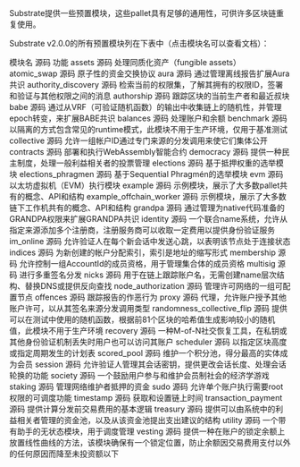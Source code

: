 Substrate提供一些预置模块，这些pallet具有足够的通用性，可供许多区块链重复使用。



Substrate v2.0.0的所有预置模块列在下表中（点击模块名可以查看文档）：

模块名	源码	功能
assets	源码	处理同质化资产（fungible assets）
atomic_swap	源码	原子性的资金交换协议
aura	源码	通过管理离线报告扩展Aura共识
authority_discovery	源码	检索当前的权限集，了解其拥有的权限ID，签署和验证与其他权限之间的消息
authorship	源码	跟踪区块的当前生产者和最近叔块
babe	源码	通过从VRF（可验证随机函数）的输出中收集链上的随机性，并管理epoch转变，来扩展BABE共识
balances	源码	处理账户和余额
benchmark	源码	以隔离的方式包含常见的runtime模式，此模块不用于生产环境，仅用于基准测试
collective	源码	允许一组帐户ID通过专门来源的分发调用来使它们集体公开
contracts	源码	部署和执行WebAssembly智能合约
democracy	源码	提供一种民主制度，处理一般利益相关者的投票管理
elections	源码	基于抵押权重的选举模块
elections_phragmen	源码	基于Sequential Phragmén的选举模块
evm	源码	以太坊虚拟机（EVM）执行模块
example	源码	示例模块，展示了大多数pallet共有的概念、API和结构
example_offchain_worker	源码	示例模块，展示了大多数链下工作机共有的概念、API和结构
grandpa	源码	通过管理为native代码准备的GRANDPA权限来扩展GRANDPA共识
identity	源码	一个联合name系统，允许从指定来源添加多个注册商，注册服务商可以收取一定费用以提供身份验证服务
im_online	源码	允许验证人在每个新会话中发送心跳，以表明该节点处于连接状态
indices	源码	为新创建的帐户分配索引，索引是地址的缩写形式
membership	源码	允许控制一组AccountId的成员资格，用于管理集合体的成员资格
multisig	源码	进行多重签名分发
nicks	源码	用于在链上跟踪账户名，无需创建name层次结构、替换DNS或提供反向查找
node_authorization	源码	管理许可网络的一组可配置节点
offences	源码	跟踪报告的作恶行为
proxy	源码	代理，允许账户授予其他账户许可，以从其签名来源分发调用类型
randomness_collective_flip	源码	提供可以在测试中使用的随机函数，根据前81个区块的哈希值生成影响较小的随机值，此模块不用于生产环境
recovery	源码	一种M-of-N社交恢复工具，在私钥或其他身份验证机制丢失时用户也可以访问其账户
scheduler	源码	以指定区块高度或指定周期发生的计划表
scored_pool	源码	维护一个积分池，得分最高的实体成为会员
session	源码	允许验证人管理其会话密钥，提供更改会话长度、处理会话轮换的功能
society	源码	一个鼓励用户参与和维护会员制社会的经济学游戏
staking	源码	管理网络维护者抵押的资金
sudo	源码	允许单个账户执行需要root权限的可调度功能
timestamp	源码	获取和设置链上时间
transaction_payment	源码	提供计算分发前交易费用的基本逻辑
treasury	源码	提供可以由系统中的利益相关者管理的资金池，以及从该资金池提出支出建议的结构
utility	源码	一个带有助手的无状态模块，用于调度管理
vesting	源码	提供一种在账户的锁定余额上放置线性曲线的方法，该模块确保有一个锁定位置，防止余额因交易费用支付以外的任何原因而降至未投资额以下
